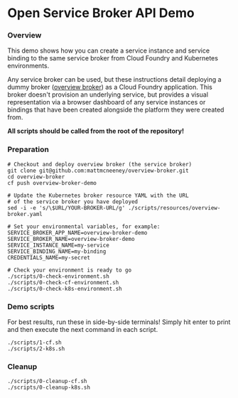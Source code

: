 # Open Service Broker API Demo

### Overview
This demo shows how you can create a service instance and service binding
to the same service broker from Cloud Foundry and Kubernetes environments.

Any service broker can be used, but these instructions detail deploying a
dummy broker ([overview broker](https://github.com/mattmcneeney/overview-broker))
as a Cloud Foundry application. This broker doesn't provision an underlying
service, but provides a visual representation via a browser dashboard of any
service instances or bindings that have been created alongside the platform
they were created from.

**All scripts should be called from the root of the repository!**

### Preparation
```
# Checkout and deploy overview broker (the service broker)
git clone git@github.com:mattmcneeney/overview-broker.git
cd overview-broker
cf push overview-broker-demo

# Update the Kubernetes broker resource YAML with the URL
# of the service broker you have deployed
sed -i -e 's/\$URL/YOUR-BROKER-URL/g' ./scripts/resources/overview-broker.yaml

# Set your environmental variables, for example:
SERVICE_BROKER_APP_NAME=overview-broker-demo
SERVICE_BROKER_NAME=overview-broker-demo
SERVICE_INSTANCE_NAME=my-service
SERVICE_BINDING_NAME=my-binding
CREDENTIALS_NAME=my-secret

# Check your environment is ready to go
./scripts/0-check-environment.sh
./scripts/0-check-cf-environment.sh
./scripts/0-check-k8s-environment.sh
```

### Demo scripts
For best results, run these in side-by-side terminals! Simply hit enter to
print and then execute the next command in each script.
```
./scripts/1-cf.sh
./scripts/2-k8s.sh
```

### Cleanup
```
./scripts/0-cleanup-cf.sh
./scripts/0-cleanup-k8s.sh
```

